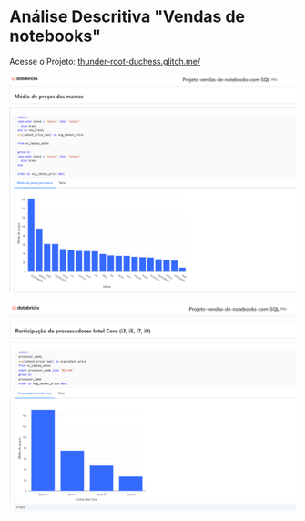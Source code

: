 # **Análise Descritiva "Vendas de notebooks"**

Acesse o Projeto: [thunder-root-duchess.glitch.me/](https://thunder-root-duchess.glitch.me/)

[![](prints/Media-precos-marcas.png)](https://thunder-root-duchess.glitch.me/)

[![](prints/Inter-core.png)](https://thunder-root-duchess.glitch.me/)
